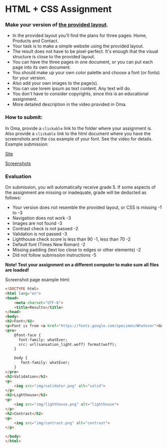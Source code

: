 # HTML + CSS Assignment
### Make your version of [the provided layout](assingment-layout.pdf).
* In the provided layout you'll find the plans for three pages: Home, Products and Contact.
* Your task is to make a simple website using the provided layout.
* The result does not have to be pixel-perfect. It's enough that the visual structure is close to the provided layout.
* You can have the three pages in one document, or you can put each page into its own document.
* You should make up your own color palette and choose a font (or fonts) for your version.
* Also add your own images to the page(s).
* You can use lorem ipsum as text content. Any text will do.
* You don't have to consider copyrights, since this is an educational assignment.
* More detailed description in the video provided in Oma.

### How to submit:
In Oma, provide a `clickable` link to the folder where your assignment is. Also provide a `clickable` link to the html document where you have the screenshots and the css example of your font. See the video for details. Example submission:

[Site](https://users.metropolia.fi/~username/foldername)

[Screenshots](https://users.metropolia.fi/~username/foldername/screenshots.html)

### Evaluation
On submission, you will automatically receive grade 5. If some aspects of the assignment are missing or inadequate, grade will be deducted as follows:
* Your version does not resemble the provided layout, or CSS is missing -1 to -3
* Navigation does not work -3
* Images are not found -3
* Contrast check is not passed -2
* Validation is not passed -3
* Lighthouse check score is less than 90 -1, less than 70 -2
* Default font (Times New Roman) -2
* Missing padding (text too close to edges or other elements) -2
* Did not follow submission instructions -5

**Note! Test your assignment on a different computer to make sure all files are loaded!** 

Screenshot page example html:
```html
<!DOCTYPE html>
<html lang="en">
<head>
    <meta charset="UTF-8">
    <title>Results</title>
</head>
<body>
<h2>Font</h2>
<p>Font is from <a href="https://fonts.google.com/specimen/Whatever">Google Fonts. Name: Whatever</a></p>
<pre>
    @font-face {
      font-family: whatEver;
      src: url(sansation_light.woff) format(woff);
    }

    body {
       font-family: whatEver;
    }
</pre>
<h2>Validation</h2>
<p>
    <img src="img/validator.png" alt="valid">
</p>
<h2>Lighthouse</h2>
<p>
    <img src="img/lighthouse.png" alt="lighthouse">
</p>
<h2>Contrast</h2>
<p>
    <img src="img/contrast.png" alt="contrast">
</p>

</body>
</html>
```
